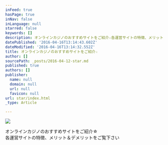 ```yaml
---
inFeed: true
hasPage: true
inNav: false
inLanguage: null
starred: false
keywords: []
description: オンラインカジノのおすすめサイトをご紹介☆各運営サイトの特徴、メリット＆デメリットをご覧下さい
datePublished: '2016-04-16T13:14:43.602Z'
dateModified: '2016-04-16T13:14:32.552Z'
title: オンラインカジノのおすすめサイトをご紹介☆
author: []
sourcePath: _posts/2016-04-12-star.md
published: true
authors: []
publisher:
  name: null
  domain: null
  url: null
  favicon: null
url: star/index.html
_type: Article

---
```

![](https://the-grid-user-content.s3-us-west-2.amazonaws.com/dbdc6884-44bd-4c65-b724-622cb0634f24.jpg)

オンラインカジノのおすすめサイトをご紹介☆  
各運営サイトの特徴、メリット＆デメリットをご覧下さい